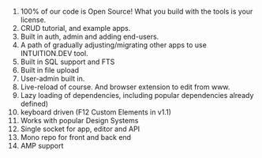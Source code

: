 1. 100% of our code is Open Source! What you build with the tools is your license.
2. CRUD tutorial, and example apps.
2. Built in auth, admin and adding end-users.
2. A path of gradually adjusting/migrating other apps to use INTUITION.DEV tool. 
2. Built in SQL support and FTS
2. Built in file upload
2. User-admin built in.
2. Live-reload of course. And browser extension to edit from www.
2. Lazy loading of dependencies, including popular dependencies already defined)  
2. keyboard driven (F12 Custom Elements in v1.1)
2. Works with popular Design Systems
2. Single socket for app, editor and API
2. Mono repo for front and back end 
2. AMP support

